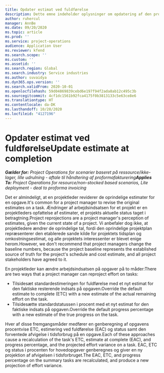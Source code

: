 ```yaml
---
title: Opdater estimat ved fuldførelse
description: Dette emne indeholder oplysninger om opdatering af den projekterede indsats for et projekt.
author: ruhercul
manager: AnnBe
ms.date: 09/20/2020
ms.topic: article
ms.prod: ''
ms.service: project-operations
audience: Application User
ms.reviewer: kfend
ms.search.scope: ''
ms.custom: ''
ms.assetid: ''
ms.search.region: Global
ms.search.industry: Service industries
ms.author: suvaidya
ms.dyn365.ops.version: ''
ms.search.validFrom: 2020-10-01
ms.openlocfilehash: 59d04869839cebd6e197f94f2ada8ab12c495c3b
ms.sourcegitcommit: 4cf1dc1561b92fca4175f0b3813133c5e63ce8e6
ms.translationtype: HT
ms.contentlocale: da-DK
ms.lasthandoff: 10/28/2020
ms.locfileid: "4127196"
---
```

# <a name="update-estimate-at-completion"></a><span data-ttu-id="261a8-103">Opdater estimat ved fuldførelse</span><span class="sxs-lookup"><span data-stu-id="261a8-103">Update estimate at completion</span></span>

<span data-ttu-id="261a8-104">_**Gælder for:** Project Operations for scenarier baseret på ressource/ikke-lager, lille udrulning - aftale til håndtering af proformafakturering_</span><span class="sxs-lookup"><span data-stu-id="261a8-104">_**Applies To:** Project Operations for resource/non-stocked based scenarios, Lite deployment - deal to proforma invoicing_</span></span>

<span data-ttu-id="261a8-105">Det er almindeligt, at en projektleder reviderer de oprindelige estimater for en opgave.</span><span class="sxs-lookup"><span data-stu-id="261a8-105">It's common for a project manager to revise the original estimates on a task.</span></span> <span data-ttu-id="261a8-106">Ændringer af arbejdsindsatsen for et projekt er en projektleders opfattelse af estimater, et projekts aktuelle status taget i betragtning.</span><span class="sxs-lookup"><span data-stu-id="261a8-106">Project reprojections are a project manager's perception of estimates, given the current state of a project.</span></span> <span data-ttu-id="261a8-107">Vi anbefaler dog ikke, at projektledere ændrer de oprindelige tal, fordi den oprindelige projektplan repræsenterer den etablerede sande kilde for projektets tidsplan og omkostningsestimat, og alle projektets interessenter er blevet enige herom.</span><span class="sxs-lookup"><span data-stu-id="261a8-107">However, we don't recommend that project managers change the baseline numbers, because the project baseline represents the established source of truth for the project's schedule and cost estimate, and all project stakeholders have agreed to it.</span></span>

<span data-ttu-id="261a8-108">En projektleder kan ændre arbejdsindsatsen på opgaver på to måder:</span><span class="sxs-lookup"><span data-stu-id="261a8-108">There are two ways that a project manager can reproject effort on tasks:</span></span>

- <span data-ttu-id="261a8-109">Tilsidesæt standardestimeringen for fuldførelse med et nyt estimat for den faktiske resterende indsats på opgaven.</span><span class="sxs-lookup"><span data-stu-id="261a8-109">Override the default estimate to complete (ETC) with a new estimate of the actual remaining effort on the task.</span></span> 
- <span data-ttu-id="261a8-110">Tilsidesætte standardstatussen i procent med et nyt estimat for den faktiske indsats på opgaven.</span><span class="sxs-lookup"><span data-stu-id="261a8-110">Override the default progress percentage with a new estimate of the true progress on the task.</span></span>

<span data-ttu-id="261a8-111">Hver af disse fremgangsmåder medfører en genberegning af opgavens procentvise ETC, estimering ved fuldførelse (EAC) og status samt den forventede afvigelse i tidsforbrug på en opgave.</span><span class="sxs-lookup"><span data-stu-id="261a8-111">Each of these approaches cause a recalculation of the task's ETC, estimate at complete (EAC), and progress percentage, and the projected effort variance on a task.</span></span> <span data-ttu-id="261a8-112">EAC, ETC og status i procenten for hovedopgaver genberegnes og giver en ny projektion af afvigelsen i tidsforbruget.</span><span class="sxs-lookup"><span data-stu-id="261a8-112">The EAC, ETC, and progress percentage on the summary tasks are recalculated, and produce a new projection of effort variance.</span></span>
